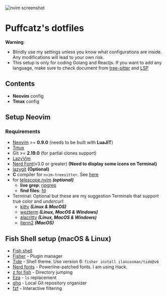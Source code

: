 ![nvim screenshot](./images/neovim.png)

# Puffcatz's dotfiles

**Warning**:

- Blindly use my settings unless you know what configurations are inside. Any modifications will lead to your own risk.
- This setup is only for coding Golang and Reactjs. If you want to add any language, make sure to check document from [tree-sitter](https://tree-sitter.github.io/tree-sitter/) and [LSP](https://neovim.io/doc/user/lsp.html)

## Contents

- **Neovim** config
- **Tmux** config

## Setup Neovim

### Requirements

- [Neovim](https://neovim.io/) >= **0.9.0** (needs to be built with **LuaJIT**)
- [Tmux](https://github.com/tmux/tmux/wiki)
- Git >= **2.19.0** (for partial clones support)
- [LazyVim](https://www.lazyvim.org/)
- [Nerd Font](https://www.nerdfonts.com/)(v3.0 or greater) **(Need to display some icons on Terminal)**
- [lazygit](https://github.com/jesseduffield/lazygit) **(Optional)**
- **C** compiler for `nvim-treesitter`. See [here](https://github.com/nvim-treesitter/nvim-treesitter#requirements)
- for [telescope.nvim](https://github.com/nvim-telescope/telescope.nvim) **_(optional)_**
  - **live grep**: [ripgrep](https://github.com/BurntSushi/ripgrep)
  - **find files**: [fd](https://github.com/sharkdp/fd)
- Terminal: Optional but these are my suggestion Terminals that support true color and *undercurl*:
  - [kitty](https://github.com/kovidgoyal/kitty) **_(Linux & MacOS)_**
  - [wezterm](https://github.com/wez/wezterm) **_(Linux, MacOS & Windows)_**
  - [alacritty](https://github.com/alacritty/alacritty) **_(Linux, MacOS & Windows)_**
  - [iterm2](https://iterm2.com/) **_(MacOS)_**

## Fish Shell setup (macOS & Linux)

- [Fish shell](https://fishshell.com/)
- [Fisher](https://github.com/jorgebucaran/fisher) - Plugin manager
- [Tide](https://github.com/IlanCosman/tide) - Shell theme. Use version 6: `fisher install ilancosman/tide@v6`
- [Nerd fonts](https://github.com/ryanoasis/nerd-fonts) - Powerline-patched fonts. I am using Hack.
- [z for fish](https://github.com/jethrokuan/z) - Directory jumping
- [Eza](https://github.com/eza-community/eza) - `ls` replacement
- [ghq](https://github.com/x-motemen/ghq) - Local Git repository organizer
- [fzf](https://github.com/PatrickF1/fzf.fish) - Interactive filtering
